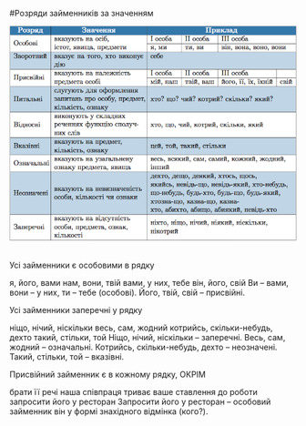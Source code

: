 #Розряди займенникiв за значенням

<div class="center">
<img src="../pics/8/1.png" width="800px" class="center"/>
</div>
<br>

<quiz> 
    <question>
       <p>Усі займенники є особовими в рядку</p>
           <answer>я, його, вами</answer>
           <answer>нам, вони, твій</answer>
           <answer correct>вами, у них, тебе</answer>
           <answer>він, його, свій</answer>
      <explanation>
Ви – вами, вони – у них, ти – тебе (особові).
Його, твій, свій – присвійні.
</explanation>
    </question>
</quiz> 
  
  

<quiz> 
    <question>
       <p>Усі займенники заперечні у рядку</p>
           <answer correct>ніщо, нічий, ніскільки</answer>
           <answer>весь, сам, жодний</answer>
           <answer>котрийсь, скільки-небудь, дехто</answer>
           <answer>такий, стільки, той</answer>
      <explanation>
Ніщо, нічий, ніскільки – заперечні.
Весь, сам, жодний – означальні.
Котрийсь, скільки-небудь, дехто – неозначені.
Такий, стільки, той – вказівні.</explanation>
    </question>
</quiz> 


<quiz> 
    <question>
       <p>Присвійний займенник є в кожному рядку, ОКРІМ</p>
           <answer>брати її речі</answer>
           <answer>наша співпраця триває</answer>
           <answer>ваше ставлення до роботи</answer>
           <answer correct>запросити його у ресторан</answer>
      <explanation>
Запросити його у ресторан – особовий займенник він у формі знахідного відмінка (кого?).
</explanation>
    </question>
</quiz> 
